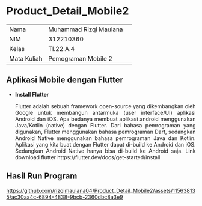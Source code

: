 # Product_Detail_Mobile2

|             |                        |     |
| ----------- | ---------------------- | --- |
| Nama        | Muhammad Rizqi Maulana |
| NIM         | 312210360              |
| Kelas       | TI.22.A.4              |
| Mata Kuliah | Pemograman Mobile 2    |

## Aplikasi Mobile dengan **Flutter**

- **Install Flutter** <br>
  <p align="justify">Flutter adalah sebuah framework open-source yang dikembangkan oleh Google untuk
  membangun antarmuka (user interface/UI) aplikasi Android dan iOS.
  Apa bedanya membuat aplikasi android menggunakan Java/Kotlin (native) dengan Flutter.
  Dari bahasa pemrograman yang digunakan, Flutter menggunakan bahasa pemrograman Dart,
  sedangkan Android Native menggunakan bahasa pemrograman Java dan Kotlin. Aplikasi yang
  kita buat dengan Flutter dapat di-build ke Android dan iOS. Sedangkan Android Native hanya
  bisa di-build ke Android saja. Link download flutter https://flutter.dev/docs/get-started/install</p>

## Hasil Run Program

https://github.com/rizqimaulana04/Product_Detail_Mobile2/assets/115638135/ac30aa4c-6894-4838-9bcb-2360dbc8a3e9
